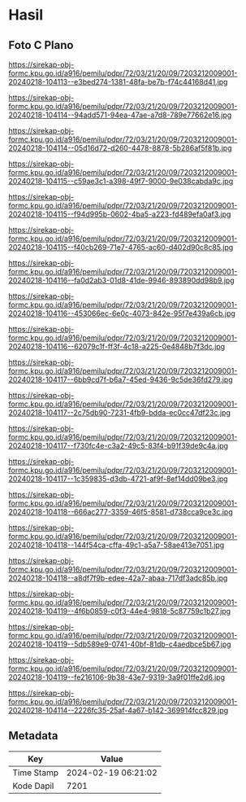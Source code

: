 # Hasil

## Foto C Plano

https://sirekap-obj-formc.kpu.go.id/a916/pemilu/pdpr/72/03/21/20/09/7203212009001-20240218-104113--e3bed274-1381-48fa-be7b-f74c44168d41.jpg

https://sirekap-obj-formc.kpu.go.id/a916/pemilu/pdpr/72/03/21/20/09/7203212009001-20240218-104114--94add571-94ea-47ae-a7d8-789e77662e16.jpg

https://sirekap-obj-formc.kpu.go.id/a916/pemilu/pdpr/72/03/21/20/09/7203212009001-20240218-104114--05d16d72-d260-4478-8878-5b286af5f81b.jpg

https://sirekap-obj-formc.kpu.go.id/a916/pemilu/pdpr/72/03/21/20/09/7203212009001-20240218-104115--c59ae3c1-a398-49f7-9000-9e038cabda9c.jpg

https://sirekap-obj-formc.kpu.go.id/a916/pemilu/pdpr/72/03/21/20/09/7203212009001-20240218-104115--f94d995b-0602-4ba5-a223-fd489efa0af3.jpg

https://sirekap-obj-formc.kpu.go.id/a916/pemilu/pdpr/72/03/21/20/09/7203212009001-20240218-104115--f40cb269-71e7-4765-ac60-d402d90c8c85.jpg

https://sirekap-obj-formc.kpu.go.id/a916/pemilu/pdpr/72/03/21/20/09/7203212009001-20240218-104116--fa0d2ab3-01d8-41de-9946-893890dd98b9.jpg

https://sirekap-obj-formc.kpu.go.id/a916/pemilu/pdpr/72/03/21/20/09/7203212009001-20240218-104116--453066ec-6e0c-4073-842e-95f7e439a6cb.jpg

https://sirekap-obj-formc.kpu.go.id/a916/pemilu/pdpr/72/03/21/20/09/7203212009001-20240218-104116--62079c1f-ff3f-4c18-a225-0e4848b7f3dc.jpg

https://sirekap-obj-formc.kpu.go.id/a916/pemilu/pdpr/72/03/21/20/09/7203212009001-20240218-104117--6bb9cd7f-b6a7-45ed-9436-9c5de36fd279.jpg

https://sirekap-obj-formc.kpu.go.id/a916/pemilu/pdpr/72/03/21/20/09/7203212009001-20240218-104117--2c75db90-7231-4fb9-bdda-ec0cc47df23c.jpg

https://sirekap-obj-formc.kpu.go.id/a916/pemilu/pdpr/72/03/21/20/09/7203212009001-20240218-104117--f730fc4e-c3a2-49c5-83f4-b91f39de9c4a.jpg

https://sirekap-obj-formc.kpu.go.id/a916/pemilu/pdpr/72/03/21/20/09/7203212009001-20240218-104117--1c359835-d3db-4721-af9f-8ef14dd09be3.jpg

https://sirekap-obj-formc.kpu.go.id/a916/pemilu/pdpr/72/03/21/20/09/7203212009001-20240218-104118--666ac277-3359-46f5-8581-d738cca9ce3c.jpg

https://sirekap-obj-formc.kpu.go.id/a916/pemilu/pdpr/72/03/21/20/09/7203212009001-20240218-104118--144f54ca-cffa-49c1-a5a7-58ae413e7051.jpg

https://sirekap-obj-formc.kpu.go.id/a916/pemilu/pdpr/72/03/21/20/09/7203212009001-20240218-104118--a8df7f9b-edee-42a7-abaa-717df3adc85b.jpg

https://sirekap-obj-formc.kpu.go.id/a916/pemilu/pdpr/72/03/21/20/09/7203212009001-20240218-104119--4f6b0859-c0f3-44e4-9818-5c87759c1b27.jpg

https://sirekap-obj-formc.kpu.go.id/a916/pemilu/pdpr/72/03/21/20/09/7203212009001-20240218-104119--5db589e9-0741-40bf-81db-c4aedbce5b67.jpg

https://sirekap-obj-formc.kpu.go.id/a916/pemilu/pdpr/72/03/21/20/09/7203212009001-20240218-104119--fe216106-9b38-43e7-9319-3a9f01ffe2d6.jpg

https://sirekap-obj-formc.kpu.go.id/a916/pemilu/pdpr/72/03/21/20/09/7203212009001-20240218-104114--2226fc35-25af-4a67-b142-369914fcc829.jpg


## Metadata

| Key        | Value               |
| ---------- | ------------------- |
| Time Stamp | 2024-02-19 06:21:02 |
| Kode Dapil | 7201                |



